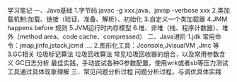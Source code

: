 学习笔记
一、Java基础
1.字节码:javac -g xxx.java、javap -verbose xxx
2.类加载机制:加载、链接（验证、准备、解析）、初始化
3.自定义一个类加载器
4.JMM happens before 规则
5.JVM运行时内存模型
6.堆、非堆（栈、程序计数器）、堆外（method area、code cache、compressed）
二、Java进阶
1.jdk 常用命令：jmap,jinfo,jstack,jcmd ....
2.图形化工具：Jconsole,JvisualVM ,Jmc 等
3.GC相关
  垃圾标记算法
  垃圾回收算法
  常见垃圾回收器的组合，以及常用参数含义
  GC日志分析
  最佳实践，手动尝试各种G参数配置，使用wrk或者sb等压力测试工具通过具体现象理解
三、常见问题分析过程
  问题分析过程，与调优具体实践